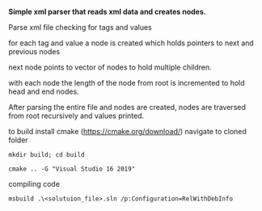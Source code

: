 <B>Simple xml parser that reads xml data and creates nodes.</B>

Parse xml file checking for tags and values

for each tag and value a node is created which holds pointers to next and previous nodes

next node points to vector of nodes to hold multiple children.

with each node the length of the node from root is incremented to hold head and end nodes.

After parsing the entire file and nodes are created, nodes are traversed from root recursively and values printed.



to build
install cmake (https://cmake.org/download/)
navigate to cloned folder

```mkdir build; cd build```

```cmake .. -G "Visual Studio 16 2019"```

compiling code

```msbuild .\<solutuion_file>.sln /p:Configuration=RelWithDebInfo```